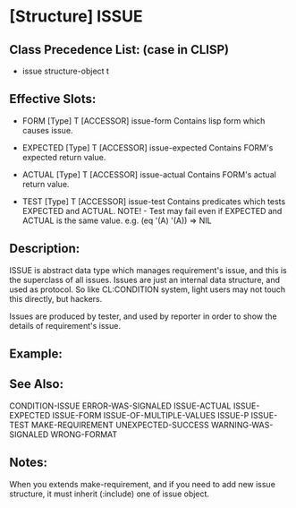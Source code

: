 # [Structure] ISSUE

## Class Precedence List: (case in CLISP)

* issue structure-object t

## Effective Slots:

* FORM [Type] T
[ACCESSOR] issue-form
Contains lisp form which causes issue.

* EXPECTED [Type] T
[ACCESSOR] issue-expected
Contains FORM's expected return value.

* ACTUAL [Type] T
[ACCESSOR] issue-actual
Contains FORM's actual return value.

* TEST [Type] T
[ACCESSOR] issue-test
Contains predicates which tests EXPECTED and ACTUAL.
NOTE! - Test may fail even if EXPECTED and ACTUAL is the same value.
e.g. (eq '(A) '(A)) => NIL

## Description:
ISSUE is abstract data type which manages requirement's issue, and this is the superclass of all issues.
Issues are just an internal data structure, and used as protocol.
So like CL:CONDITION system, light users may not touch this directly, but hackers.

Issues are produced by tester, and used by reporter in order to show the details of requirement's issue.

## Example:

## See Also:

CONDITION-ISSUE
ERROR-WAS-SIGNALED
ISSUE-ACTUAL
ISSUE-EXPECTED
ISSUE-FORM
ISSUE-OF-MULTIPLE-VALUES
ISSUE-P
ISSUE-TEST
MAKE-REQUIREMENT
UNEXPECTED-SUCCESS
WARNING-WAS-SIGNALED
WRONG-FORMAT

## Notes:
When you extends make-requirement, and if you need to add new issue structure, it must inherit (:include) one of issue object.

